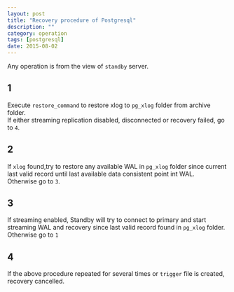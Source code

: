 ```yaml
---
layout: post
title: "Recovery procedure of Postgresql"
description: ""
category: operation
tags: [postgresql]
date: 2015-08-02
---
```


Any operation is from the view of `standby` server.    


## 1 
Execute `restore_command` to restore xlog to `pg_xlog` folder from archive folder.     
If either streaming replication disabled, disconnected or recovery failed, go to `4`.     

## 2 
If `xlog` found,try to restore any available WAL in `pg_xlog` folder since current last valid record until last available data consistent point int WAL.    
Otherwise go to `3`.    

## 3
If streaming enabled, Standby will try to connect to primary and start streaming WAL and recovery since last valid record found in  `pg_xlog` folder.     
Otherwise go to `1`  

## 4 
If the above procedure repeated for several times or `trigger` file is created, recovery cancelled.    
